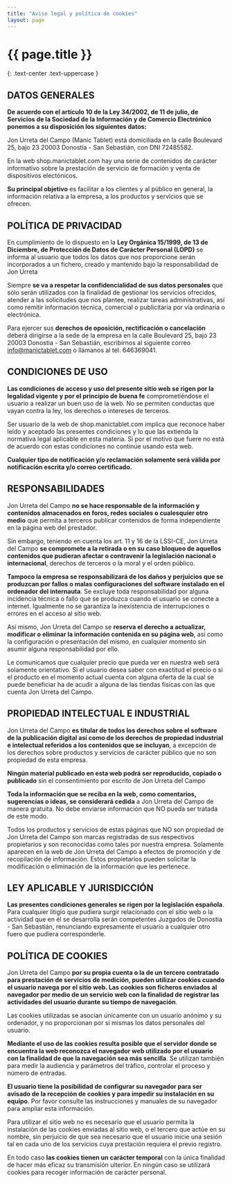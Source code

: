 ```yaml
---
title: "Aviso legal y política de cookies"
layout: page
---
```


# {{ page.title }}
{: .text-center .text-uppercase }
<span class="title-border-bottom"></span>

## DATOS GENERALES

**De acuerdo con el artículo 10 de la Ley 34/2002, de 11 de julio, de Servicios de la Sociedad de la Información y de Comercio Electrónico ponemos a su disposición los siguientes datos:**

Jon Urreta del Campo (Manic Tablet) está domiciliada en la calle Boulevard 25, bajo 23 20003 Donostia - San Sebastián, con DNI 72485582.

En la web shop.manictablet.com hay una serie de contenidos de carácter informativo sobre la prestación de servicio de formación y venta de dispositivos electónicos.

**Su principal objetivo** es facilitar a los clientes y al público en general, la información relativa a la empresa, a los productos y servicios que se ofrecen.

## POLÍTICA DE PRIVACIDAD

En cumplimiento de lo dispuesto en la **Ley Orgánica 15/1999, de 13 de Diciembre, de Protección de Datos de Carácter Personal (LOPD)** se informa al usuario que todos los datos que nos proporcione serán incorporados a un fichero, creado y mantenido bajo la responsabilidad de Jon Urreta

Siempre **se va a respetar la confidencialidad de sus datos personales** que sólo serán utilizados con la finalidad de gestionar los servicios ofrecidos, atender a las solicitudes que nos plantee, realizar tareas administrativas, así como remitir información técnica, comercial o publicitaria por vía ordinaria o electrónica.

Para ejercer sus **derechos de oposición, rectificación o cancelación** deberá dirigirse a la sede de la empresa en la calle Boulevard 25, bajo 23 20003 Donostia - San Sebastián, escribirnos al siguiente correo info@manictablet.com o llámanos al tel. 646369041.

## CONDICIONES DE USO

**Las condiciones de acceso y uso del presente sitio web se rigen por la legalidad vigente y por el principio de buena fe** comprometiéndose el usuario a realizar un buen uso de la web. No se permiten conductas que vayan contra la ley, los derechos o intereses de terceros.

Ser usuario de la web de shop.manictablet.com implica que reconoce haber leído y aceptado las presentes condiciones y lo que las extienda la normativa legal aplicable en esta materia. Si por el motivo que fuere no está de acuerdo con estas condiciones no continúe usando esta web.

**Cualquier tipo de notificación y/o reclamación solamente será válida por notificación escrita y/o correo certificado.**

## RESPONSABILIDADES

Jon Urreta del Campo **no se hace responsable de la información y contenidos almacenados en foros, redes sociales o cualesquier otro medio** que permita a terceros publicar contenidos de forma independiente en la página web del prestador.

Sin embargo, teniendo en cuenta los art. 11 y 16 de la LSSI-CE, Jon Urreta del Campo **se compromete a la retirada o en su caso bloqueo de aquellos contenidos que pudieran afectar o contravenir la legislación nacional o internacional**, derechos de terceros o la moral y el orden público.

**Tampoco la empresa se responsabilizará de los daños y perjuicios que se produzcan por fallos o malas configuraciones del software instalado en el ordenador del internauta**. Se excluye toda responsabilidad por alguna incidencia técnica o fallo que se produzca cuando el usuario se conecte a internet. Igualmente no se garantiza la inexistencia de interrupciones o errores en el acceso al sitio web.

Así mismo, Jon Urreta del Campo se **reserva el derecho a actualizar, modificar o eliminar la información contenida en su página web**, así como la configuración o presentación del mismo, en cualquier momento sin asumir alguna responsabilidad por ello.

Le comunicamos que cualquier precio que pueda ver en nuestra web será solamente orientativo. Si el usuario desea saber con exactitud el precio o si el producto en el momento actual cuenta con alguna oferta de la cual se puede beneficiar ha de acudir a alguna de las tiendas físicas con las que cuenta Jon Urreta del Campo.

## PROPIEDAD INTELECTUAL E INDUSTRIAL

Jon Urreta del Campo **es titular de todos los derechos sobre el software de la publicación digital así como de los derechos de propiedad industrial e intelectual referidos a los contenidos que se incluyan**, a excepción de los derechos sobre productos y servicios de carácter público que no son propiedad de esta empresa.

**Ningún material publicado en esta web podrá ser reproducido, copiado o publicado** sin el consentimiento por escrito de Jon Urreta del Campo

**Toda la información que se reciba en la web, como comentarios, sugerencias o ideas, se considerará cedida** a Jon Urreta del Campo de manera gratuita. No debe enviarse información que NO pueda ser tratada de este modo.

Todos los productos y servicios de estas páginas que NO son propiedad de Jon Urreta del Campo son marcas registradas de sus respectivos propietarios y son reconocidas como tales por nuestra empresa. Solamente aparecen en la web de Jon Urreta del Campo a efectos de promoción y de recopilación de información. Estos propietarios pueden solicitar la modificación o eliminación de la información que les pertenece.

## LEY APLICABLE Y JURISDICCIÓN

**Las presentes condiciones generales se rigen por la legislación española**. Para cualquier litigio que pudiera surgir relacionado con el sitio web o la actividad que en él se desarrolla serán competentes Juzgados de Donostia - San Sebastián, renunciando expresamente el usuario a cualquier otro fuero que pudiera corresponderle.

## POLÍTICA DE COOKIES

Jon Urreta del Campo **por su propia cuenta o la de un tercero contratado para prestación de servicios de medición, pueden utilizar cookies cuando el usuario navega por el sitio web. Las cookies son ficheros enviados al navegador por medio de un servicio web con la finalidad de registrar las actividades del usuario durante su tiempo de navegación**.

Las cookies utilizadas se asocian únicamente con un usuario anónimo y su ordenador, y no proporcionan por sí mismas los datos personales del usuario.

**Mediante el uso de las cookies resulta posible que el servidor donde se encuentra la web reconozca el navegador web utilizado por el usuario con la finalidad de que la navegación sea más sencilla**. Se utilizan también para medir la audiencia y parámetros del tráfico, controlar el proceso y número de entradas.

**El usuario tiene la posibilidad de configurar su navegador para ser avisado de la recepción de cookies y para impedir su instalación en su equipo**. Por favor consulte las instrucciones y manuales de su navegador para ampliar esta información.

Para utilizar el sitio web no es necesario que el usuario permita la instalación de las cookies enviadas al sitio web, o el tercero que actúe en su nombre, sin perjuicio de que sea necesario que el usuario inicie una sesión tal en cada uno de los servicios cuya prestación requiera el previo registro.

En todo caso **las cookies tienen un carácter temporal** con la única finalidad de hacer más eficaz su transmisión ulterior. En ningún caso se utilizará cookies para recoger información de carácter personal.
